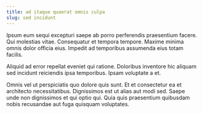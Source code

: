 ```yaml
---
title: ad itaque quaerat omnis culpa
slug: sed incidunt
---
```


Ipsum eum sequi excepturi saepe ab porro perferendis praesentium facere. Qui molestias vitae. Consequatur et tempora tempore. Maxime minima omnis dolor officia eius. Impedit ad temporibus assumenda eius totam facilis.

Aliquid ad error repellat eveniet qui ratione. Doloribus inventore hic aliquam sed incidunt reiciendis ipsa temporibus. Ipsam voluptate a et.

Omnis vel ut perspiciatis quo dolore quis sunt. Et et consectetur ea et architecto necessitatibus. Dignissimos est ut alias aut modi sed. Saepe unde non dignissimos et qui optio qui. Quia quis praesentium quibusdam nobis recusandae aut fuga quisquam voluptates.
